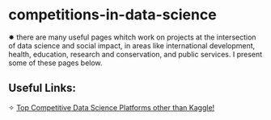 # competitions-in-data-science
&#10040; there are many useful pages whitch work on projects at the intersection of data science and social impact, in areas like international development, health, education, research and conservation, and public services. 
I present some of these pages below.
## Useful Links:
&#10023; <a href="https://towardsdatascience.com/top-competitive-data-science-platforms-other-than-kaggle-2995e9dad93c">Top Competitive Data Science Platforms other than Kaggle!</a>
